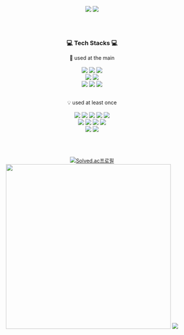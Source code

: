 <div align="center">
   
   <img src="https://capsule-render.vercel.app/api?type=waving&color=auto&height=350&section=header&text=Welcome&desc=Sejun's%20GitHub%20Profile&descAlign=60&fontSize=80"/>
  
   <img src="https://hits.seeyoufarm.com/api/count/incr/badge.svg?url=https%3A%2F%2Fgithub.com%2Fasjjun&count_bg=%23000000&title_bg=%23000000&icon=github.svg&icon_color=%23E7E7E7&title=GitHub+Hits&edge_flat=false"/>
   
   <br><br>
   <h3>💻 Tech Stacks 💻</h3>
   💪 used at the main<br><br>
   <img src="https://img.shields.io/badge/Java-007396?style=flat-square&logo=Java&logoColor=white"/>
   <img src="https://img.shields.io/badge/Python-3776AB?style=flat-square&logo=Python&logoColor=white"/>
   <img src="https://img.shields.io/badge/C-A8B9CC?style=flat-square&logo=C&logoColor=white"/><br>
   <img src="https://img.shields.io/badge/Spring-6DB33F?style=flat-square&logo=Spring&logoColor=white"/>
   <img src="https://img.shields.io/badge/SpringBoot-6DB33F?style=flat-square&logo=SpringBoot&logoColor=white"/><br>
   <img src="https://img.shields.io/badge/Android-3DDC84?style=flat-square&logo=Android&logoColor=white"/>
   <img src="https://img.shields.io/badge/Firebase-FFCA28?style=flat-square&logo=firebase&logoColor=black"/>
   <img src="https://img.shields.io/badge/MySQL-4479A1?style=flat-square&logo=MySQL&logoColor=white"/>
   
   <br>💡 used at least once<br><br>
   <img src="https://img.shields.io/badge/HTML5-E34F26?style=flat-square&logo=HTML5&logoColor=white"/>
   <img src="https://img.shields.io/badge/JavaScript-F7DF1E?style=flat-square&logo=JavaScript&logoColor=white"/>
   <img src="https://img.shields.io/badge/CSS-1572B6?style=flat-square&logo=CSS3&logoColor=white"/>
   <img src="https://img.shields.io/badge/PHP-777BB4?style=flat-square&logo=php&logoColor=white"/>
   <img src="https://img.shields.io/badge/C%23-239120?style=flat-square&logo=C Sharp&logoColor=#239120"/><br>
   <img src="https://img.shields.io/badge/Flask-2C2255?style=flat-square&logo=Flask&logoColor=white"/>
   <img src="https://img.shields.io/badge/AWS-491F59?style=flat-square&logo=Amazon-AWS&logoColor=white"/>
   <img src="https://img.shields.io/badge/Eclipse-2C2255?style=flat-square&logo=Eclipse&logoColor=white"/>
   <img src="https://img.shields.io/badge/Visual Studio-5C2D91?style=flat-square&logo=Visual Studio&logoColor=#5C2D91"/>  
   <img src="https://img.shields.io/badge/BlockChain-121D33?style=flat-square&logo=Bitcoin-SV&logoColor=white"/>
   <img src="https://img.shields.io/badge/Linux-FCC624?style=flat-square&logo=Linux&logoColor=black"/>
   <br><br><br><br>
   
   [![Solved.ac프로필](http://mazassumnida.wtf/api/v2/generate_badge?boj=asjjun)](https://solved.ac/asjjun)
   <br>
   <img width='450px' src="https://github-readme-stats.vercel.app/api?username=asjjun&hide_border=true&show_icons=true&count_private=true&include_all_commits=true"/>
   <img src="https://github-readme-stats.vercel.app/api/top-langs/?username=asjjun&hide_border=true&hide=c%2B%2B&langs_count=8&layout=compact"/>

</div>
